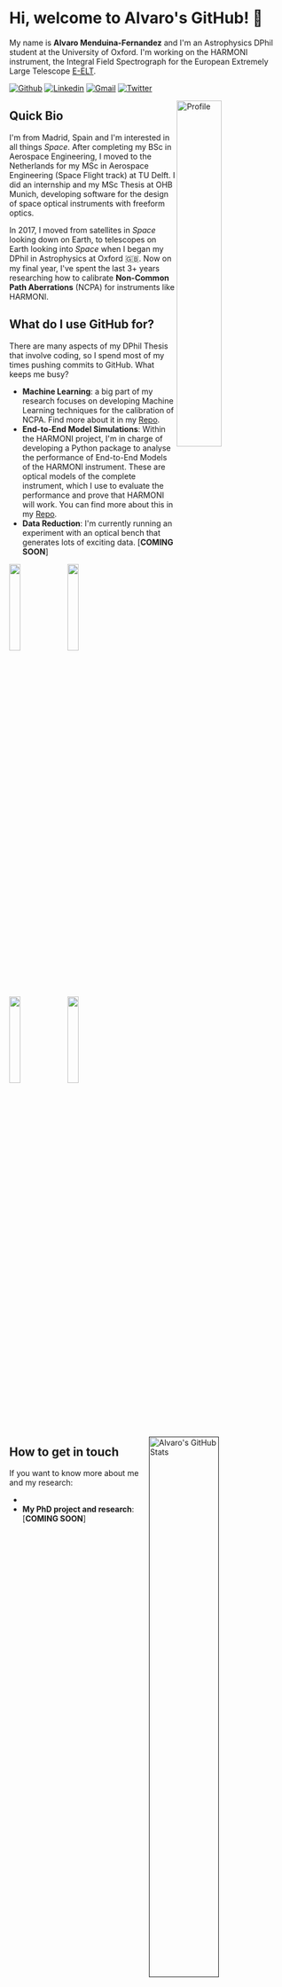 # Hi, welcome to Alvaro's GitHub! 👋

My name is **Alvaro Menduina-Fernandez** and I'm an Astrophysics DPhil student at the University of Oxford. I'm working on the HARMONI instrument, the Integral Field Spectrograph for the European Extremely Large Telescope [E-ELT](https://www.eso.org/sci/facilities/eelt/).

[![Github](https://img.shields.io/badge/-Github-000?style=flat&logo=Github&logoColor=white)](https://github.com/AlvaroMenduina)
[![Linkedin](https://img.shields.io/badge/-LinkedIn-blue?style=flat&logo=Linkedin&logoColor=white)](https://www.linkedin.com/in/alvaro-menduina-fernandez-047715107)
[![Gmail](https://img.shields.io/badge/-Gmail-critical?style=flat-square&logo=Gmail&logoColor=white&link=mailto:alvaro.menduina@gmail.com)](mailto:alvaro.menduina@gmail.com)
[![Twitter](https://img.shields.io/twitter/url?style=social&url=https://twitter.com/alvaro_menduina)](https://twitter.com/alvaro_menduina)

<img width="40%" align="right" alt="Profile" src="https://github.com/AlvaroMenduina/AlvaroMenduina/blob/main/GitHubProfile.JPG"/>

## Quick Bio

I'm from Madrid, Spain and I'm interested in all things _Space_. After completing my BSc in Aerospace Engineering, I moved to the Netherlands for my MSc in Aerospace Engineering (Space Flight track) at TU Delft. I did an internship and my MSc Thesis at OHB Munich, developing software for the design of space optical instruments with freeform optics.

In 2017, I moved from satellites in _Space_ looking down on Earth, to telescopes on Earth looking into _Space_ when I began my DPhil in Astrophysics at Oxford 🇬🇧. Now on my final year, I've spent the last 3+ years researching how to calibrate **Non-Common Path Aberrations** (NCPA) for instruments like HARMONI.

## What do I use GitHub for?

There are many aspects of my DPhil Thesis that involve coding, so I spend most of my times pushing commits to GitHub. What keeps me busy?

* **Machine Learning**: a big part of my research focuses on developing Machine Learning techniques for the calibration of NCPA. Find more about it in my [Repo](https://github.com/AlvaroMenduina/NCPA).
* **End-to-End Model Simulations**: Within the HARMONI project, I'm in charge of developing a Python package to analyse the performance of End-to-End Models of the HARMONI instrument. These are optical models of the complete instrument, which I use to evaluate the performance and prove that HARMONI will work. You can find more about this in my [Repo](https://github.com/AlvaroMenduina/E2E).
* **Data Reduction**: I'm currently running an experiment with an optical bench that generates lots of exciting data. \[**COMING SOON**\] 


<p>

  <!-- Your languages and tools. Be careful with the alignment.
  You can use this sites to get logos: https://www.vectorlogo.zone or https://simpleicons.org/
  -->
  <code><img width="20%" src="https://www.vectorlogo.zone/logos/python/python-ar21.svg"></code>
  <code><img width="20%" src="https://www.vectorlogo.zone/logos/jupyter/jupyter-ar21.svg"></code>
  <code><img width="20%" src="https://www.vectorlogo.zone/logos/github/github-ar21.svg"></code>
  <code><img width="20%" src="https://www.vectorlogo.zone/logos/git-scm/git-scm-ar21.svg"></code>
  
   <a href="">
    <img width="50%" align="right" alt="Alvaro's GitHub Stats" src="https://github-readme-stats.vercel.app/api?username=AlvaroMenduina&theme=prussian&show_icons=true" />
  </a>
  
  
</p>

## How to get in touch
If you want to know more about me and my research:

*
* **My PhD project and research**: \[**COMING SOON**\] 

<!--
**AlvaroMenduina/AlvaroMenduina** is a ✨ _special_ ✨ repository because its `README.md` (this file) appears on your GitHub profile.

Here are some ideas to get you started:

- 🔭 I’m currently working on ...
- 🌱 I’m currently learning ...
- 👯 I’m looking to collaborate on ...
- 🤔 I’m looking for help with ...
- 💬 Ask me about ...
- 📫 How to reach me: ...
- 😄 Pronouns: ...
- ⚡ Fun fact: ...

My Personal Website

Github explaining the DPhil project: https://github.com/KristinaUlicna/CellComp
-->
